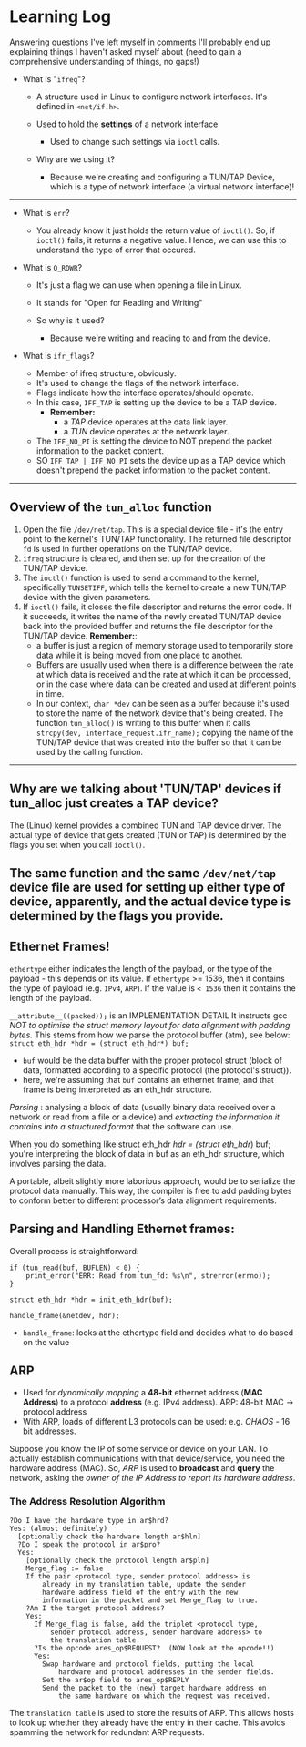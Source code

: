 # Learning Log
Answering questions I've left myself in comments
I'll probably end up explaining things I haven't asked myself about (need to
gain a comprehensive understanding of things, no gaps!)

- What is "`ifreq`"?
    - A structure used in Linux to configure network interfaces.
      It's defined in `<net/if.h>`.
    - Used to hold the **settings** of a network interface
        - Used to change such settings via `ioctl` calls.
    
    - Why are we using it?
        - Because we're creating and configuring a TUN/TAP Device, which
          is a type of network interface (a virtual network interface)!

---

- What is `err`?
    - You already know it just holds the return value of `ioctl()`.
    So, if `ioctl()` fails, it returns a negative value. Hence,
    we can use this to understand the type of error that occured.

- What is `O_RDWR`?
    - It's just a flag we can use when opening a file in Linux.
    - It stands for "Open for Reading and Writing"
    
    - So why is it used?
      - Because we're writing and reading to and from the device.

- What is `ifr_flags`?
  - Member of ifreq structure, obviously.
  - It's used to change the flags of the network interface.
  - Flags indicate how the interface operates/should operate.
  - In this case, `IFF_TAP` is setting up the device to be a TAP device.
    - **Remember:**
      - a *TAP* device operates at the data link layer.
      - a *TUN* device operates at the network layer.
  - The `IFF_NO_PI` is setting the device to NOT prepend the packet information
    to the packet content.
  - SO `IFF_TAP | IFF_NO_PI` sets the device up as a TAP device which doesn't
    prepend the packet information to the packet content.
---
## Overview of the `tun_alloc` function
1. Open the file `/dev/net/tap`. This is a special device file - it's the entry point to the kernel's TUN/TAP functionality. The returned file descriptor `fd` is used in further operations on the TUN/TAP device.
2. `ifreq` structure is cleared, and then set up for the creation of the TUN/TAP device.
3. The `ioctl()` function is used to send a command to the kernel, specifically `TUNSETIFF`, which tells the kernel to create a new TUN/TAP device with the given parameters.
4. If `ioctl()` fails, it closes the file descriptor and returns the error code. If it succeeds, it writes the name of the newly created TUN/TAP device back into the provided buffer and returns the file descriptor for the TUN/TAP device.
  **Remember:**:
    - a buffer is just a region of memory storage used to temporarily store data while it is being moved from one place to another.
    - Buffers are usually used when there is a difference between the rate at which data is received and the rate at which it can be processed, or in the case where data can be created and used at different points in time.
    - In our context, `char *dev` can be seen as a buffer because it's used to store the name of the network device that's being created. The function `tun_alloc()` is writing to this buffer when it calls `strcpy(dev, interface_request.ifr_name);` copying the name of the TUN/TAP device that was created into the buffer so that it can be used by the calling function.
---
## Why are we talking about 'TUN/TAP' devices if tun_alloc just creates a TAP device?
The (Linux) kernel provides a combined TUN and TAP device driver. The actual type of device that gets created (TUN or TAP) is determined by the flags you set when you call `ioctl()`.

The same function and the same `/dev/net/tap` device file are used for setting up either type of device, apparently, and the actual device type is determined by the flags you provide.
---
## Ethernet Frames!
`ethertype` either indicates the length of the payload, or the type of the payload - this depends on its value.
If `ethertype` >= 1536, then it contains the type of payload (e.g. `IPv4`, `ARP`).
If the value is `< 1536` then it contains the length of the payload.


`__attribute__((packed));` is an IMPLEMENTATION DETAIL
It instructs gcc *NOT to optimise the struct memory layout for data alignment*
*with padding bytes.*
This stems from how we parse the protocol buffer (atm), see below:
`struct eth_hdr *hdr = (struct eth_hdr*) buf;`
  - `buf` would be the data buffer with the proper protocol struct
     (block of data, formatted according to a specific protocol
     (the protocol's struct)).
  - here, we're assuming that `buf` contains an ethernet frame, and that frame
    is being interpreted as an eth_hdr structure.

*Parsing* : analysing a block of data (usually binary data received over a 
network or read from a file or a device) and *extracting the information it*
*contains into a structured format* that the software can use.

When you do something like struct eth_hdr *hdr = (struct eth_hdr*) buf;
you're interpreting the block of data in buf as an eth_hdr structure,
which involves parsing the data.

A portable, albeit slightly more laborious approach, would be to serialize the
protocol data manually. This way, the compiler is free to add padding bytes to
conform better to different processor’s data alignment requirements.

## Parsing and Handling Ethernet frames:
Overall process is straightforward:
```
if (tun_read(buf, BUFLEN) < 0) {
    print_error("ERR: Read from tun_fd: %s\n", strerror(errno));
}

struct eth_hdr *hdr = init_eth_hdr(buf);

handle_frame(&netdev, hdr);
```
- `handle_frame`: looks at the ethertype field and decides what to do
                  based on the value

## ARP
- Used for *dynamically mapping* a **48-bit** ethernet address (**MAC Address**)
  to a protocol **address** (e.g. IPv4 address).
  ARP: 48-bit MAC -> protocol address
- With ARP, loads of different L3 protocols can be used: e.g. *CHAOS* - 16 bit
  addresses.

Suppose you know the IP of some service or device on your LAN.
To actually establish communications with that device/service, you need the
hardware address (MAC). So, *ARP* is used to **broadcast** and **query** the
network, asking the *owner of the IP Address to report its hardware address*.

### The Address Resolution Algorithm
```
?Do I have the hardware type in ar$hrd?
Yes: (almost definitely)
  [optionally check the hardware length ar$hln]
  ?Do I speak the protocol in ar$pro?
  Yes:
    [optionally check the protocol length ar$pln]
    Merge_flag := false
    If the pair <protocol type, sender protocol address> is
        already in my translation table, update the sender
        hardware address field of the entry with the new
        information in the packet and set Merge_flag to true.
    ?Am I the target protocol address?
    Yes:
      If Merge_flag is false, add the triplet <protocol type,
          sender protocol address, sender hardware address> to
          the translation table.
      ?Is the opcode ares_op$REQUEST?  (NOW look at the opcode!!)
      Yes:
        Swap hardware and protocol fields, putting the local
            hardware and protocol addresses in the sender fields.
        Set the ar$op field to ares_op$REPLY
        Send the packet to the (new) target hardware address on
            the same hardware on which the request was received.
```
The ```translation table``` is used to store the results of ARP. This allows
hosts to look up whether they already have the entry in their cache. This avoids
spamming the network for redundant ARP requests.